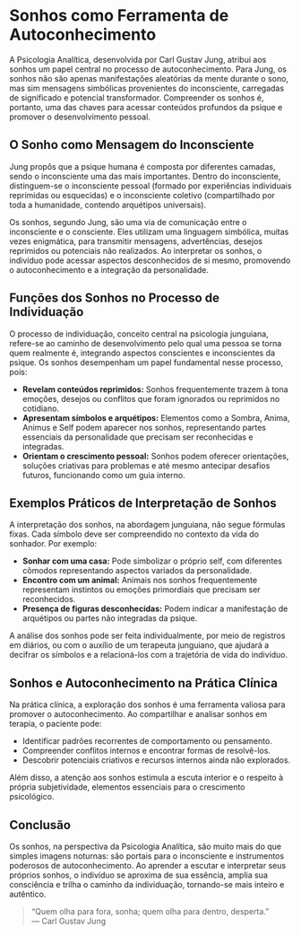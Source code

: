 
# Sonhos como Ferramenta de Autoconhecimento

A Psicologia Analítica, desenvolvida por Carl Gustav Jung, atribui aos sonhos um papel central no processo de autoconhecimento. Para Jung, os sonhos não são apenas manifestações aleatórias da mente durante o sono, mas sim mensagens simbólicas provenientes do inconsciente, carregadas de significado e potencial transformador. Compreender os sonhos é, portanto, uma das chaves para acessar conteúdos profundos da psique e promover o desenvolvimento pessoal.

## O Sonho como Mensagem do Inconsciente

Jung propôs que a psique humana é composta por diferentes camadas, sendo o inconsciente uma das mais importantes. Dentro do inconsciente, distinguem-se o inconsciente pessoal (formado por experiências individuais reprimidas ou esquecidas) e o inconsciente coletivo (compartilhado por toda a humanidade, contendo arquétipos universais).

Os sonhos, segundo Jung, são uma via de comunicação entre o inconsciente e o consciente. Eles utilizam uma linguagem simbólica, muitas vezes enigmática, para transmitir mensagens, advertências, desejos reprimidos ou potenciais não realizados. Ao interpretar os sonhos, o indivíduo pode acessar aspectos desconhecidos de si mesmo, promovendo o autoconhecimento e a integração da personalidade.

## Funções dos Sonhos no Processo de Individuação

O processo de individuação, conceito central na psicologia junguiana, refere-se ao caminho de desenvolvimento pelo qual uma pessoa se torna quem realmente é, integrando aspectos conscientes e inconscientes da psique. Os sonhos desempenham um papel fundamental nesse processo, pois:

- **Revelam conteúdos reprimidos:** Sonhos frequentemente trazem à tona emoções, desejos ou conflitos que foram ignorados ou reprimidos no cotidiano.
- **Apresentam símbolos e arquétipos:** Elementos como a Sombra, Anima, Animus e Self podem aparecer nos sonhos, representando partes essenciais da personalidade que precisam ser reconhecidas e integradas.
- **Orientam o crescimento pessoal:** Sonhos podem oferecer orientações, soluções criativas para problemas e até mesmo antecipar desafios futuros, funcionando como um guia interno.

## Exemplos Práticos de Interpretação de Sonhos

A interpretação dos sonhos, na abordagem junguiana, não segue fórmulas fixas. Cada símbolo deve ser compreendido no contexto da vida do sonhador. Por exemplo:

- **Sonhar com uma casa:** Pode simbolizar o próprio self, com diferentes cômodos representando aspectos variados da personalidade.
- **Encontro com um animal:** Animais nos sonhos frequentemente representam instintos ou emoções primordiais que precisam ser reconhecidos.
- **Presença de figuras desconhecidas:** Podem indicar a manifestação de arquétipos ou partes não integradas da psique.

A análise dos sonhos pode ser feita individualmente, por meio de registros em diários, ou com o auxílio de um terapeuta junguiano, que ajudará a decifrar os símbolos e a relacioná-los com a trajetória de vida do indivíduo.

## Sonhos e Autoconhecimento na Prática Clínica

Na prática clínica, a exploração dos sonhos é uma ferramenta valiosa para promover o autoconhecimento. Ao compartilhar e analisar sonhos em terapia, o paciente pode:

- Identificar padrões recorrentes de comportamento ou pensamento.
- Compreender conflitos internos e encontrar formas de resolvê-los.
- Descobrir potenciais criativos e recursos internos ainda não explorados.

Além disso, a atenção aos sonhos estimula a escuta interior e o respeito à própria subjetividade, elementos essenciais para o crescimento psicológico.

## Conclusão

Os sonhos, na perspectiva da Psicologia Analítica, são muito mais do que simples imagens noturnas: são portais para o inconsciente e instrumentos poderosos de autoconhecimento. Ao aprender a escutar e interpretar seus próprios sonhos, o indivíduo se aproxima de sua essência, amplia sua consciência e trilha o caminho da individuação, tornando-se mais inteiro e autêntico.

> “Quem olha para fora, sonha; quem olha para dentro, desperta.”  
> — Carl Gustav Jung
```
